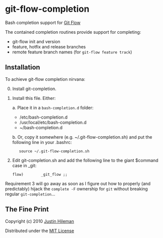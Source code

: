 git-flow-completion
===================

Bash completion support for [Git Flow](http://github.com/nvie/gitflow)

The contained completion routines provide support for completing:

 * git-flow init and version
 * feature, hotfix and release branches
 * remote feature branch names (for `git-flow feature track`)


Installation
------------

To achieve git-flow completion nirvana:

 0. Install git-completion.

 1. Install this file. Either:

    a. Place it in a `bash-completion.d` folder:

       * /etc/bash-completion.d
       * /usr/local/etc/bash-completion.d
       * ~/bash-completion.d

    b. Or, copy it somewhere (e.g. ~/.git-flow-completion.sh) and put the following line in
       your .bashrc:

           source ~/.git-flow-completion.sh

 3. Edit git-completion.sh and add the following line to the giant $command case in _git:

        flow)        _git_flow ;;


Requirement 3 will go away as soon as I figure out how to properly (and predictably) hijack
the `complete -F` ownership for `git` without breaking regular `git-completion`...



The Fine Print
--------------

Copyright (c) 2010 [Justin Hileman](http://justinhileman.com)

Distributed under the [MIT License](http://creativecommons.org/licenses/MIT/)
